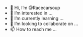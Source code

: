 - 👋 Hi, I’m @Racecarsoup
- 👀 I’m interested in ...
- 🌱 I’m currently learning ...
- 💞️ I’m looking to collaborate on ...
- 📫 How to reach me ...

<!---
Racecarsoup/Racecarsoup is a ✨ special ✨ repository because its `README.md` (this file) appears on your GitHub profile.
You can click the Preview link to take a look at your changes.
--->

